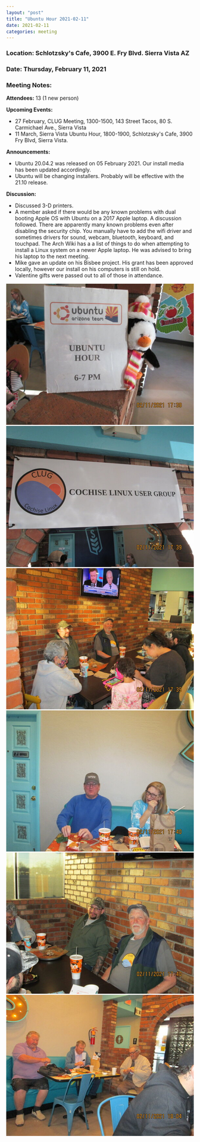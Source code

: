 ```yaml
---
layout: "post"
title: "Ubuntu Hour 2021-02-11"
date: 2021-02-11
categories: meeting
---
```


### Location: Schlotzsky's Cafe, 3900 E. Fry Blvd. Sierra Vista AZ

### Date: Thursday, February 11, 2021

### Meeting Notes:

**Attendees:** 13 (1 new person)

**Upcoming Events:**

 * 27 February, CLUG Meeting, 1300-1500, 143 Street Tacos, 80 S. Carmichael Ave., Sierra Vista
 * 11 March, Sierra Vista Ubuntu Hour, 1800-1900, Schlotzsky's Cafe, 3900 Fry Blvd, Sierra Vista.
 
**Announcements:**
 * Ubuntu 20.04.2 was released on 05 February 2021.  Our install media has been updated accordingly.
 * Ubuntu will be changing installers.  Probably will be effective with the 21.10 release.

**Discussion:**
 * Discussed 3-D printers.
 * A member asked if there would be any known problems with dual booting Apple OS with Ubuntu on a 2017 Apple laptop.  A discussion followed.  There are apparently many known problems even after disabling the security chip.  You manually have to add the wifi driver and sometimes drivers for sound, webcam, bluetooth, keyboard, and touchpad.  The Arch Wiki has a a list of things to do when attempting to install a Linux system on a newer Apple laptop.  He was advised to bring his laptop to the next meeting. 
 * Mike gave an update on his Bisbee project.  His grant has been approved locally, however our install on his computers is still on hold.
 * Valentine gifts were passed out to all of those in attendance.
 
![alt text](https://raw.githubusercontent.com/CochiseLinuxUsersGroup/CochiseLinuxUsersGroup.github.io/master/images/rsz_sv_ubuntuhour2021-02-11_1.jpg)
![alt text](https://raw.githubusercontent.com/CochiseLinuxUsersGroup/CochiseLinuxUsersGroup.github.io/master/images/rsz_sv_ubuntuhour2021-02-11_2.jpg)
![alt text](https://raw.githubusercontent.com/CochiseLinuxUsersGroup/CochiseLinuxUsersGroup.github.io/master/images/rsz_sv_ubuntuhour2021-02-11_3.jpg)
![alt text](https://raw.githubusercontent.com/CochiseLinuxUsersGroup/CochiseLinuxUsersGroup.github.io/master/images/rsz_sv_ubuntuhour2021-02-11_4.jpg)
![alt text](https://raw.githubusercontent.com/CochiseLinuxUsersGroup/CochiseLinuxUsersGroup.github.io/master/images/rsz_sv_ubuntuhour2021-02-11_5.jpg)
![alt text](https://raw.githubusercontent.com/CochiseLinuxUsersGroup/CochiseLinuxUsersGroup.github.io/master/images/rsz_sv_ubuntuhour2021-02-11_6.jpg)
